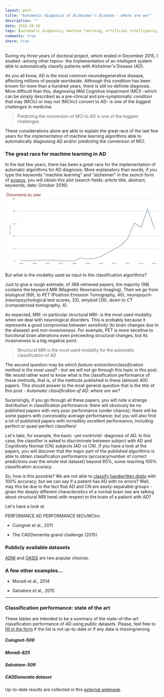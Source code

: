 ```yaml
---
layout: post
title: "Automatic diagnosis of Alzheimer's Disease - where are we?"
description: ""
date: 2016-10-15
tags: [automatic diagnosis, machine learning, artificial intelligence, alzheimer, mild cognitive impairment]
comments: true
share: true
---
```


During my three years of doctoral project, which ended in December 2015, I studied -among other topics- the implementation of an intelligent system able to automatically classify patients with Alzheimer's Disease (AD).

As you all know, AD is the most common neurodegenerative disease, affecting millions of people worldwide. Although this condition has been known for more than a hundred years, there is still no definite diagnosis. More difficult than this, diagnosing Mild Cognitive Impairment (MCI) -which can be simply described as a pre-clinical and pre-symptomatic condition that may (MCIc) or may not (MCInc) convert to AD- is one of the biggest challenges in medicine.

>Predicting the conversion of MCI to AD is one of the biggest challenges

These considerations alone are able to explain the great race of the last few years for the implementation of machine learning algorithms able to automatically diagnosing AD and/or predicting the conversion of MCI.

### The great race for machine learning in AD
In the last few years, there has been a great race for the implementation of automatic algorithms for AD diagnosis. More explanatory than words, if you type the keywords "machine learning" and "alzheimer" in the *search* form of [scopus](https://www.scopus.com/), you will obtain this plot (search fields: article title, abstract, keywords; date: October 2016).


<img src="https://raw.githubusercontent.com/christiansalvatore/christiansalvatore.github.io/master/images/automatic-diagnosis-AD-figure-1.jpg" style="width: 600px;"/>


But what is the modality used as input to the classification algorithms?

Just to give a rough estimate, of 368 retrieved papers, the majority (98) contains the keyword *MRI* (Magnetic Resonance Imaging). Then we go from *biological* (69), to *PET* (Positron Emission Tomography, 40), *neuropsych-* (neuropsychological test scores, 33), *amyloid* (28), down to *CT* (computerized tomography, 4).

As expected, MRI -in particular structural MRI- is the most used modality when we deal with neurological disorders. This is probably because it represents a good compromise between *sensitivity* (to brain changes due to the disease) and *non-invasiveness*. For example, PET is more sensitive to functional brain alterations even preceeding structural changes, but its invasiveness is a big negative point.

>Structural MRI is the most used modality for the automatic classification of AD

The second question may be *which feature-extraction/classification method is the most used?* - but we will not go through this topic in this post. We would rather want to know what is the classification performance of these methods, that is, of the methods published in these (almost) 400 papers. This should answer to the most general question that is the title of this post - *Automatic classification of AD: where are we?*

Surprisingly, if you go through all these papers, you will note a strange distribution in classification performance: there will obviously be no published papers with very poor performance (under chance); there will be some papers with conceivably-average performance; but you will also find a lot of published papers with incredibly excellent performance, including perfect or quasi-perfect classifiers!

Let's take, for example, the basic -yet *nontrivial*- diagnosis of AD. In this case, the classifier is asked to discriminate between subject with AD and Cognitively Normal (CN) subjects (AD vs CN). If you have a look at the papers, you will discover that the major part of the published algorithms is able to obtain classification performance (accuracy/number of correct predictions over the whole test dataset) beyond 85%, some reaching 100% classification accuracy.

So, how is this possible? We are not able to <a href="https://rodrigob.github.io/are_we_there_yet/build/classification_datasets_results.html#4d4e495354" target="_blank">classify handwritten digits</a> with 100% accuracy, but we can say if a patient has AD with no errors?
Well, may this be due to the fact that AD and CN are easily-separable groups - given the deeply different characteristics of a normal brain (we are talking about structural MRI here) with respect to the brain of a patient with AD?

Let's have a look at

PERFOMANCE AD
PERFORMANCE MCIcMCInc

* Cuingnet et al., 2011

* The CADDementia grand challenge (2015)

### Publicly available datasets
<a href="http://adni.loni.usc.edu/" target="_blank">ADNI</a> and <a href="http://www.oasis-brains.org/" target="_blank">OASIS</a> are two popular choices.

### A few other examples...



* Moradi et al., 2014

* Salvatore et al., 2015



______________________________________________

### Classification performance: state of the art
These tables are intended to be a summary of the state-of-the-art classification performance of AD using public datasets. Please, feel free to <a href="https://docs.google.com/forms/d/e/1FAIpQLSdN2wZIzWESc7N3zJJOQhXni-p9-NTeFaAG_1MJPa6PLd9W4g/viewform" target="_blank">fill in the form</a> if the list is not up-to-date or if any data is missing/wrong.

##### Cuingnet-509


##### Moradi-825


##### Salvatore-509


##### CADDementia dataset
Up-to-date results are collected in this <a href="https://grand-challenge.org/site/caddementia/results_all/" target="_blank">external webpage</a>.
